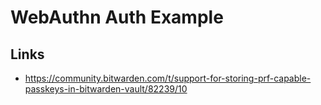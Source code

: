 # WebAuthn Auth Example


## Links
- https://community.bitwarden.com/t/support-for-storing-prf-capable-passkeys-in-bitwarden-vault/82239/10 